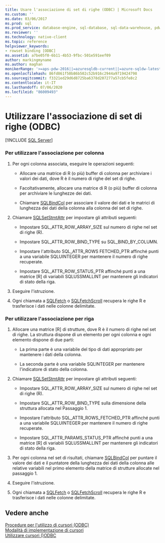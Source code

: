 ```yaml
---
title: Usare l'associazione di set di righe (ODBC) | Microsoft Docs
ms.custom: ''
ms.date: 03/06/2017
ms.prod: sql
ms.prod_service: database-engine, sql-database, sql-data-warehouse, pdw
ms.reviewer: ''
ms.technology: native-client
ms.topic: reference
helpviewer_keywords:
- rowset binding [ODBC]
ms.assetid: a7be05f0-6b11-4b53-9fbc-501e591eef09
author: markingmyname
ms.author: maghan
monikerRange: '>=aps-pdw-2016||=azuresqldb-current||=azure-sqldw-latest||>=sql-server-2016||=sqlallproducts-allversions||>=sql-server-linux-2017||=azuresqldb-mi-current'
ms.openlocfilehash: 86fd861f50b86b502c52b916c2944a9719424798
ms.sourcegitcommit: f3321ed29d6d8725ba6378d207277a57cb5fe8c2
ms.contentlocale: it-IT
ms.lasthandoff: 07/06/2020
ms.locfileid: "86009493"
---
```

# <a name="use-rowset-binding-odbc"></a>Utilizzare l'associazione di set di righe (ODBC)
[!INCLUDE [SQL Server](../../../includes/applies-to-version/sql-asdb-asdbmi-asa-pdw.md)]

    
### <a name="to-use-column-wise-binding"></a>Per utilizzare l'associazione per colonna  
  
1.  Per ogni colonna associata, eseguire le operazioni seguenti:  
  
    -   Allocare una matrice di R (o più) buffer di colonna per archiviare i valori dei dati, dove R è il numero di righe del set di righe.  
  
    -   Facoltativamente, allocare una matrice di R (o più) buffer di colonna per archiviare le lunghezze dei dati.  
  
    -   Chiamare [SQLBindCol](../../../relational-databases/native-client-odbc-api/sqlbindcol.md) per associare il valore dei dati e le matrici di lunghezza dei dati della colonna alla colonna del set di righe.  
  
2.  Chiamare [SQLSetStmtAttr](../../../relational-databases/native-client-odbc-api/sqlsetstmtattr.md) per impostare gli attributi seguenti:  
  
    -   Impostare SQL_ATTR_ROW_ARRAY_SIZE sul numero di righe nel set di righe (R).  
  
    -   Impostare SQL_ATTR_ROW_BIND_TYPE su SQL_BIND_BY_COLUMN.  
  
    -   Impostare l'attributo SQL_ATTR_ROWS FETCHED_PTR affinché punti a una variabile SQLUINTEGER per mantenere il numero di righe recuperate.  
  
    -   Impostare SQL_ATTR_ROW_STATUS_PTR affinché punti a una matrice [R] di variabili SQLUSSMALLINT per mantenere gli indicatori di stato della riga.  
  
3.  Eseguire l'istruzione.  
  
4.  Ogni chiamata a [SQLFetch](https://go.microsoft.com/fwlink/?LinkId=58401) o [SQLFetchScroll](../../../relational-databases/native-client-odbc-api/sqlfetchscroll.md) recupera le righe R e trasferisce i dati nelle colonne delimitate.  

### <a name="to-use-row-wise-binding"></a>Per utilizzare l'associazione per riga  
  
1.  Allocare una matrice [R] di strutture, dove R è il numero di righe nel set di righe. La struttura dispone di un elemento per ogni colonna e ogni elemento dispone di due parti:  
  
    -   La prima parte è una variabile del tipo di dati appropriato per mantenere i dati della colonna.  
  
    -   La seconda parte è una variabile SQLINTEGER per mantenere l'indicatore di stato della colonna.  
  
2.  Chiamare [SQLSetStmtAttr](../../../relational-databases/native-client-odbc-api/sqlsetstmtattr.md) per impostare gli attributi seguenti:  
  
    -   Impostare SQL_ATTR_ROW_ARRAY_SIZE sul numero di righe nel set di righe (R).  
  
    -   Impostare SQL_ATTR_ROW_BIND_TYPE sulla dimensione della struttura allocata nel Passaggio 1.  
  
    -   Impostare l'attributo SQL_ATTR_ROWS_FETCHED_PTR affinché punti a una variabile SQLUINTEGER per mantenere il numero di righe recuperate.  
  
    -   Impostare SQL_ATTR_PARAMS_STATUS_PTR affinché punti a una matrice [R] di variabili SQLUSSMALLINT per mantenere gli indicatori di stato della riga.  
  
3.  Per ogni colonna nel set di risultati, chiamare [SQLBindCol](../../../relational-databases/native-client-odbc-api/sqlbindcol.md) per puntare il valore dei dati e il puntatore della lunghezza dei dati della colonna alle relative variabili nel primo elemento della matrice di strutture allocate nel passaggio 1.  
  
4.  Eseguire l'istruzione.  
  
5.  Ogni chiamata a [SQLFetch](https://go.microsoft.com/fwlink/?LinkId=58401) o [SQLFetchScroll](../../../relational-databases/native-client-odbc-api/sqlfetchscroll.md) recupera le righe R e trasferisce i dati nelle colonne delimitate.  
  
## <a name="see-also"></a>Vedere anche  
 [Procedure per l'utilizzo di cursori &#40;ODBC&#41;](../../../relational-databases/native-client-odbc-how-to/cursors/using-cursors-how-to-topics-odbc.md)   
 [Modalità di implementazione di cursori](../../../relational-databases/native-client-odbc-cursors/implementation/how-cursors-are-implemented.md)   
 [Utilizzare cursori &#40;&#41;ODBC](../../../relational-databases/native-client-odbc-how-to/cursors/use-cursors-odbc.md)  
  
  
